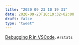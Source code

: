 ```yaml
---
title: "2020 09 23 10 19 31"
date: 2020-09-23T10:19:32+02:00
draft: false
type: "tweet"
---
```

[Debugging R in VSCode](https://renkun.me/2020/09/13/debugging-r-in-vscode/). `#rstats`
